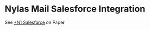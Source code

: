 # Nylas Mail Salesforce Integration

See [+N1 Salesforce](https://paper.dropbox.com/doc/N1-Salesforce-tIXHxx0fSDJSnxdxAx1rS) on Paper
